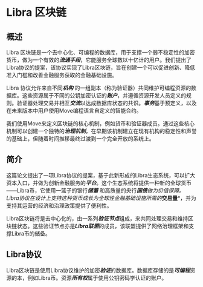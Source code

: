 # Libra 区块链
## 概述
Libra 区块链是一个去中心化、可编程的数据库，用于支撑一个弱不稳定性的加密货币，做为一个有效的***流通手段***，它能服务全球数以十亿计的用户。我们提出了Libra协议的提案，该协议实现了Libra区块链，旨在创建一个可以促进创新、降低准入门槛和改善金融服务获取的金融基础设施。

Libra 协议允许来自不同***机构*** 的一组副本（称为验证器）共同维护可编程资源的数据库。这些资源属于不同的公钥加密认证的***账户***，并遵循资源开发人员定义的规则。验证器处理交易并相互***交流***以达成数据库状态的共识。***事务***基于预定义，以及在未来版本中用户使用Move编程语言自定义的智能合约。

我们使用Move来定义区块链的核心机制，例如货币和验证器成员。通过这些核心机制可以创建一个独特的***治理机制***，在早期该机制建立在现有机构的稳定性和声誉的基础上，但随着时间推移最终过渡到一个完全开放的系统上。

## 简介

这篇论文提出了一项Libra协议的提案，基于此新形成的Libra生态系统，可以扩大资本入口，并做为创新金融服务的***平台***。这个生态系统将提供一种新的全球货币——Libra币，它使用一篮子的银行***储蓄*** 和高质量的央行***国债**做为价值保障。Libra协议在设计上支持这种货币成长为全球性金融基础设施所需的***交易量***，并为支持其运营的经济和治理政策提供了便利性。

Libra区块链将是去中心化的，由一系列***验证节点***组成，来共同处理交易和维持区块链状态。这些验证节点亦是***Libra联盟***的成员，该联盟提供了网络治理框架和支撑Libra币的储备。

## Libra协议

Libra区块链是使用Libra协议维护的加密***验证***的数据库。数据库存储的是***可编程***资源的本，例如Libra币。资源***所有权***属于使用公钥密码学认证的账户。